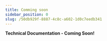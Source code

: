 ```yaml
---
title: Comming soon
sidebar_position: 0
slug: /50db929f-8887-4c8c-a602-1d0c7eedb341
---
```




**Technical Documentation - Coming Soon!**

